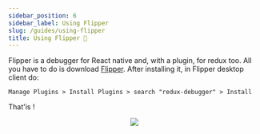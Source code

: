 ```yaml
---
sidebar_position: 6
sidebar_label: Using Flipper
slug: /guides/using-flipper
title: Using Flipper 🐛
---
```


Flipper is a debugger for React native and, with a plugin, for redux too.
All you have to do is download [Flipper](https://fbflipper.com/). After installing it, in Flipper desktop client do:

```
Manage Plugins > Install Plugins > search "redux-debugger" > Install
``` 

That'is !
<div align="center">
    <img src={require('../assets/Flipper.png').default} />
</div>
